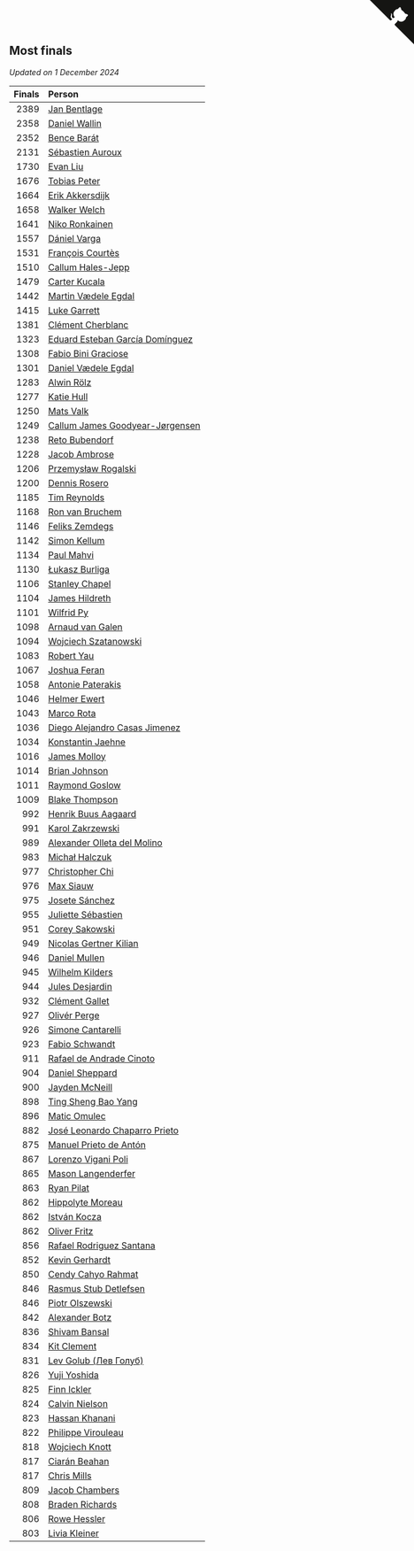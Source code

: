 ## Most finals

*Updated on  1 December 2024*

| Finals | Person |
| ---: | :--- |
| 2389 | [Jan Bentlage](https://www.worldcubeassociation.org/persons/2010BENT01) |
| 2358 | [Daniel Wallin](https://www.worldcubeassociation.org/persons/2013WALL03) |
| 2352 | [Bence Barát](https://www.worldcubeassociation.org/persons/2008BARA01) |
| 2131 | [Sébastien Auroux](https://www.worldcubeassociation.org/persons/2008AURO01) |
| 1730 | [Evan Liu](https://www.worldcubeassociation.org/persons/2009LIUE01) |
| 1676 | [Tobias Peter](https://www.worldcubeassociation.org/persons/2014PETE03) |
| 1664 | [Erik Akkersdijk](https://www.worldcubeassociation.org/persons/2005AKKE01) |
| 1658 | [Walker Welch](https://www.worldcubeassociation.org/persons/2011WELC01) |
| 1641 | [Niko Ronkainen](https://www.worldcubeassociation.org/persons/2010RONK01) |
| 1557 | [Dániel Varga](https://www.worldcubeassociation.org/persons/2008VARG01) |
| 1531 | [François Courtès](https://www.worldcubeassociation.org/persons/2008COUR01) |
| 1510 | [Callum Hales-Jepp](https://www.worldcubeassociation.org/persons/2012HALE01) |
| 1479 | [Carter Kucala](https://www.worldcubeassociation.org/persons/2015KUCA01) |
| 1442 | [Martin Vædele Egdal](https://www.worldcubeassociation.org/persons/2013EGDA02) |
| 1415 | [Luke Garrett](https://www.worldcubeassociation.org/persons/2017GARR05) |
| 1381 | [Clément Cherblanc](https://www.worldcubeassociation.org/persons/2014CHER05) |
| 1323 | [Eduard Esteban García Domínguez](https://www.worldcubeassociation.org/persons/2011EDUA01) |
| 1308 | [Fabio Bini Graciose](https://www.worldcubeassociation.org/persons/2010GRAC02) |
| 1301 | [Daniel Vædele Egdal](https://www.worldcubeassociation.org/persons/2013EGDA01) |
| 1283 | [Alwin Rölz](https://www.worldcubeassociation.org/persons/2016ROLZ01) |
| 1277 | [Katie Hull](https://www.worldcubeassociation.org/persons/2010HULL01) |
| 1250 | [Mats Valk](https://www.worldcubeassociation.org/persons/2007VALK01) |
| 1249 | [Callum James Goodyear-Jørgensen](https://www.worldcubeassociation.org/persons/2012GOOD02) |
| 1238 | [Reto Bubendorf](https://www.worldcubeassociation.org/persons/2012BUBE01) |
| 1228 | [Jacob Ambrose](https://www.worldcubeassociation.org/persons/2010AMBR01) |
| 1206 | [Przemysław Rogalski](https://www.worldcubeassociation.org/persons/2013ROGA02) |
| 1200 | [Dennis Rosero](https://www.worldcubeassociation.org/persons/2010ROSE03) |
| 1185 | [Tim Reynolds](https://www.worldcubeassociation.org/persons/2005REYN01) |
| 1168 | [Ron van Bruchem](https://www.worldcubeassociation.org/persons/2003BRUC01) |
| 1146 | [Feliks Zemdegs](https://www.worldcubeassociation.org/persons/2009ZEMD01) |
| 1142 | [Simon Kellum](https://www.worldcubeassociation.org/persons/2016KELL12) |
| 1134 | [Paul Mahvi](https://www.worldcubeassociation.org/persons/2012MAHV01) |
| 1130 | [Łukasz Burliga](https://www.worldcubeassociation.org/persons/2013BURL01) |
| 1106 | [Stanley Chapel](https://www.worldcubeassociation.org/persons/2016CHAP04) |
| 1104 | [James Hildreth](https://www.worldcubeassociation.org/persons/2009HILD01) |
| 1101 | [Wilfrid Py](https://www.worldcubeassociation.org/persons/2016PYWI01) |
| 1098 | [Arnaud van Galen](https://www.worldcubeassociation.org/persons/2006GALE01) |
| 1094 | [Wojciech Szatanowski](https://www.worldcubeassociation.org/persons/2011SZAT01) |
| 1083 | [Robert Yau](https://www.worldcubeassociation.org/persons/2009YAUR01) |
| 1067 | [Joshua Feran](https://www.worldcubeassociation.org/persons/2011FERA01) |
| 1058 | [Antonie Paterakis](https://www.worldcubeassociation.org/persons/2012PATE01) |
| 1046 | [Helmer Ewert](https://www.worldcubeassociation.org/persons/2015EWER01) |
| 1043 | [Marco Rota](https://www.worldcubeassociation.org/persons/2009ROTA01) |
| 1036 | [Diego Alejandro Casas Jimenez](https://www.worldcubeassociation.org/persons/2014JIME05) |
| 1034 | [Konstantin Jaehne](https://www.worldcubeassociation.org/persons/2015JAEH01) |
| 1016 | [James Molloy](https://www.worldcubeassociation.org/persons/2011MOLL01) |
| 1014 | [Brian Johnson](https://www.worldcubeassociation.org/persons/2013JOHN10) |
| 1011 | [Raymond Goslow](https://www.worldcubeassociation.org/persons/2014GOSL01) |
| 1009 | [Blake Thompson](https://www.worldcubeassociation.org/persons/2010THOM03) |
| 992 | [Henrik Buus Aagaard](https://www.worldcubeassociation.org/persons/2006BUUS01) |
| 991 | [Karol Zakrzewski](https://www.worldcubeassociation.org/persons/2014ZAKR01) |
| 989 | [Alexander Olleta del Molino](https://www.worldcubeassociation.org/persons/2008OLLE01) |
| 983 | [Michał Halczuk](https://www.worldcubeassociation.org/persons/2006HALC01) |
| 977 | [Christopher Chi](https://www.worldcubeassociation.org/persons/2014CHIC01) |
| 976 | [Max Siauw](https://www.worldcubeassociation.org/persons/2017SIAU02) |
| 975 | [Josete Sánchez](https://www.worldcubeassociation.org/persons/2015SANC18) |
| 955 | [Juliette Sébastien](https://www.worldcubeassociation.org/persons/2014SEBA01) |
| 951 | [Corey Sakowski](https://www.worldcubeassociation.org/persons/2011SAKO01) |
| 949 | [Nicolas Gertner Kilian](https://www.worldcubeassociation.org/persons/2013GERT01) |
| 946 | [Daniel Mullen](https://www.worldcubeassociation.org/persons/2016MULL04) |
| 945 | [Wilhelm Kilders](https://www.worldcubeassociation.org/persons/2010KILD02) |
| 944 | [Jules Desjardin](https://www.worldcubeassociation.org/persons/2010DESJ01) |
| 932 | [Clément Gallet](https://www.worldcubeassociation.org/persons/2004GALL02) |
| 927 | [Olivér Perge](https://www.worldcubeassociation.org/persons/2007PERG01) |
| 926 | [Simone Cantarelli](https://www.worldcubeassociation.org/persons/2012CANT02) |
| 923 | [Fabio Schwandt](https://www.worldcubeassociation.org/persons/2014SCHW02) |
| 911 | [Rafael de Andrade Cinoto](https://www.worldcubeassociation.org/persons/2007CINO01) |
| 904 | [Daniel Sheppard](https://www.worldcubeassociation.org/persons/2009SHEP01) |
| 900 | [Jayden McNeill](https://www.worldcubeassociation.org/persons/2012MCNE01) |
| 898 | [Ting Sheng Bao Yang](https://www.worldcubeassociation.org/persons/2008BAOY01) |
| 896 | [Matic Omulec](https://www.worldcubeassociation.org/persons/2010OMUL02) |
| 882 | [José Leonardo Chaparro Prieto](https://www.worldcubeassociation.org/persons/2011CHAP01) |
| 875 | [Manuel Prieto de Antón](https://www.worldcubeassociation.org/persons/2015ANTO04) |
| 867 | [Lorenzo Vigani Poli](https://www.worldcubeassociation.org/persons/2007POLI01) |
| 865 | [Mason Langenderfer](https://www.worldcubeassociation.org/persons/2013LANG03) |
| 863 | [Ryan Pilat](https://www.worldcubeassociation.org/persons/2016PILA03) |
| 862 | [Hippolyte Moreau](https://www.worldcubeassociation.org/persons/2008MORE02) |
| 862 | [István Kocza](https://www.worldcubeassociation.org/persons/2005KOCZ01) |
| 862 | [Oliver Fritz](https://www.worldcubeassociation.org/persons/2014FRIT02) |
| 856 | [Rafael Rodriguez Santana](https://www.worldcubeassociation.org/persons/2012SANT12) |
| 852 | [Kevin Gerhardt](https://www.worldcubeassociation.org/persons/2013GERH01) |
| 850 | [Cendy Cahyo Rahmat](https://www.worldcubeassociation.org/persons/2010RAHM02) |
| 846 | [Rasmus Stub Detlefsen](https://www.worldcubeassociation.org/persons/2014DETL01) |
| 846 | [Piotr Olszewski](https://www.worldcubeassociation.org/persons/2013OLSZ02) |
| 842 | [Alexander Botz](https://www.worldcubeassociation.org/persons/2013BOTZ01) |
| 836 | [Shivam Bansal](https://www.worldcubeassociation.org/persons/2011BANS02) |
| 834 | [Kit Clement](https://www.worldcubeassociation.org/persons/2008CLEM01) |
| 831 | [Lev Golub (Лев Голуб)](https://www.worldcubeassociation.org/persons/2014HOLU01) |
| 826 | [Yuji Yoshida](https://www.worldcubeassociation.org/persons/2015YOSH01) |
| 825 | [Finn Ickler](https://www.worldcubeassociation.org/persons/2012ICKL01) |
| 824 | [Calvin Nielson](https://www.worldcubeassociation.org/persons/2014NIEL03) |
| 823 | [Hassan Khanani](https://www.worldcubeassociation.org/persons/2018KHAN26) |
| 822 | [Philippe Virouleau](https://www.worldcubeassociation.org/persons/2008VIRO01) |
| 818 | [Wojciech Knott](https://www.worldcubeassociation.org/persons/2011KNOT01) |
| 817 | [Ciarán Beahan](https://www.worldcubeassociation.org/persons/2012BEAH01) |
| 817 | [Chris Mills](https://www.worldcubeassociation.org/persons/2014MILL04) |
| 809 | [Jacob Chambers](https://www.worldcubeassociation.org/persons/2017CHAM09) |
| 808 | [Braden Richards](https://www.worldcubeassociation.org/persons/2017RICH02) |
| 806 | [Rowe Hessler](https://www.worldcubeassociation.org/persons/2007HESS01) |
| 803 | [Livia Kleiner](https://www.worldcubeassociation.org/persons/2013KLEI03) |


<a href="https://github.com/jonatanklosko/wca_statistics" class="github-corner" aria-label="View source on Github"><svg width="80" height="80" viewBox="0 0 250 250" style="fill:#151513; color:#fff; position: absolute; top: 0; border: 0; right: 0;" aria-hidden="true"><path d="M0,0 L115,115 L130,115 L142,142 L250,250 L250,0 Z"></path><path d="M128.3,109.0 C113.8,99.7 119.0,89.6 119.0,89.6 C122.0,82.7 120.5,78.6 120.5,78.6 C119.2,72.0 123.4,76.3 123.4,76.3 C127.3,80.9 125.5,87.3 125.5,87.3 C122.9,97.6 130.6,101.9 134.4,103.2" fill="currentColor" style="transform-origin: 130px 106px;" class="octo-arm"></path><path d="M115.0,115.0 C114.9,115.1 118.7,116.5 119.8,115.4 L133.7,101.6 C136.9,99.2 139.9,98.4 142.2,98.6 C133.8,88.0 127.5,74.4 143.8,58.0 C148.5,53.4 154.0,51.2 159.7,51.0 C160.3,49.4 163.2,43.6 171.4,40.1 C171.4,40.1 176.1,42.5 178.8,56.2 C183.1,58.6 187.2,61.8 190.9,65.4 C194.5,69.0 197.7,73.2 200.1,77.6 C213.8,80.2 216.3,84.9 216.3,84.9 C212.7,93.1 206.9,96.0 205.4,96.6 C205.1,102.4 203.0,107.8 198.3,112.5 C181.9,128.9 168.3,122.5 157.7,114.1 C157.9,116.9 156.7,120.9 152.7,124.9 L141.0,136.5 C139.8,137.7 141.6,141.9 141.8,141.8 Z" fill="currentColor" class="octo-body"></path></svg></a><style>.github-corner:hover .octo-arm{animation:octocat-wave 560ms ease-in-out}@keyframes octocat-wave{0%,100%{transform:rotate(0)}20%,60%{transform:rotate(-25deg)}40%,80%{transform:rotate(10deg)}}@media (max-width:500px){.github-corner:hover .octo-arm{animation:none}.github-corner .octo-arm{animation:octocat-wave 560ms ease-in-out}}</style>
